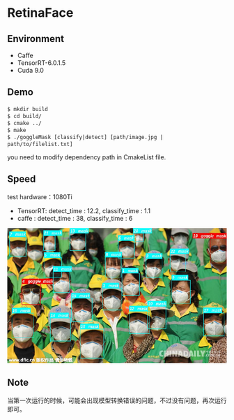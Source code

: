 # RetinaFace

## Environment
- Caffe
- TensorRT-6.0.1.5
- Cuda 9.0

## Demo
```
$ mkdir build
$ cd build/
$ cmake ../
$ make
$ ./goggleMask [classify|detect] [path/image.jpg | path/to/filelist.txt]
```
you need to modify dependency path in CmakeList file.

## Speed

test hardware：1080Ti

- TensorRT: detect_time : 12.2, classify_time : 1.1
- caffe : detect_time : 38, classify_time : 6

![](./result/result.jpg)

## Note

当第一次运行的时候，可能会出现模型转换错误的问题，不过没有问题，再次运行即可。
